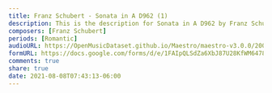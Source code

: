 ```yaml
---
title: Franz Schubert - Sonata in A D962 (1)
description: This is the description for Sonata in A D962 by Franz Schubert
composers: [Franz Schubert]
periods: [Romantic]
audioURL: https://OpenMusicDataset.github.io/Maestro/maestro-v3.0.0/2006/MIDI-Unprocessed_07_R2_2006_01_ORIG_MID--AUDIO_07_R2_2006_04_Track04_wav.midi
formURL: https://docs.google.com/forms/d/e/1FAIpQLSdZa6XbJ87U28KfWM6478EhjciwKr_WDxh0l7NWoKPcxFEEQA/viewform
comments: true
share: true
date: 2021-08-08T07:43:13-06:00
---
```

